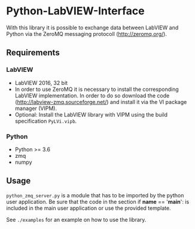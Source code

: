 # Python-LabVIEW-Interface
With this library it is possible to exchange data between LabVIEW and Python via the ZeroMQ messaging protocoll (http://zeromq.org/).

## Requirements
### LabVIEW
* LabVIEW 2016, 32 bit
* In order to use ZeroMQ it is necessary to install the corresponding LabVIEW implementation. In order to do so download the code (http://labview-zmq.sourceforge.net/) and install it via the VI package manager (VIPM).
* Optional: Install the LabVIEW library with VIPM using the build specification `PyLVi.vipb`.

### Python
* Python >= 3.6
* zmq
* numpy

## Usage
`python_zmq_server.py` is a module that has to be imported by the python user application. Be sure that the code in the section if __name__ == '__main__': is included in the main user application or use the provided template.

See `./examples` for an example on how to use the library.